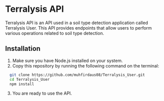# Terralysis API

Terralysis API is an API used in a soil type detection application called Terralysis User. This API provides endpoints that allow users to perform various operations related to soil type detection.
## Installation

1. Make sure you have Node.js installed on your system.
2. Copy this repository by running the following command on the terminal:

```bash
  git clone https://github.com/muhfirdaus08/Terralysis_User.git
  cd Terralysis_User
  npm install
```
3. You are ready to use the API.

    
